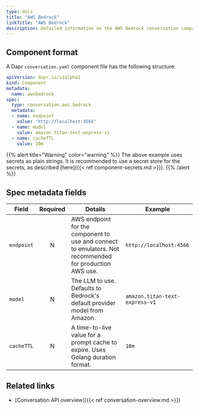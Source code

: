 ```yaml
---
type: docs
title: "AWS Bedrock"
linkTitle: "AWS Bedrock"
description: Detailed information on the AWS Bedrock conversation component
---
```


## Component format

A Dapr `conversation.yaml` component file has the following structure:

```yaml
apiVersion: dapr.io/v1alpha1
kind: Component
metadata:
  name: awsbedrock
spec:
  type: conversation.aws.bedrock
  metadata:
  - name: endpoint
    value: "http://localhost:4566"
  - name: model
    value: amazon.titan-text-express-v1
  - name: cacheTTL
    value: 10m
```

{{% alert title="Warning" color="warning" %}}
The above example uses secrets as plain strings. It is recommended to use a secret store for the secrets, as described [here]({{< ref component-secrets.md >}}).
{{% /alert %}}

## Spec metadata fields

| Field              | Required | Details | Example |
|--------------------|:--------:|---------|---------|
| `endpoint`   | N | AWS endpoint for the component to use and connect to emulators. Not recommended for production AWS use. | `http://localhost:4566` |
| `model` | N | The LLM to use. Defaults to Bedrock's default provider model from Amazon.  | `amazon.titan-text-express-v1` |
| `cacheTTL` | N | A time-to-live value for a prompt cache to expire. Uses Golang duration format.  | `10m` |

## Related links

- [Conversation API overview]({{< ref conversation-overview.md >}})